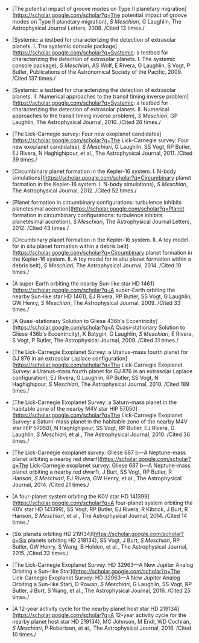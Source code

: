 * [The potential impact of groove modes on Type II planetary migration](https://scholar.google.com/scholar?q=The potential impact of groove modes on Type II planetary migration), *S Meschiari*, G Laughlin, The Astrophysical Journal Letters, 2008.
/Cited 13 times./

* [Systemic: a testbed for characterizing the detection of extrasolar planets. I. The systemic console package](https://scholar.google.com/scholar?q=Systemic: a testbed for characterizing the detection of extrasolar planets. I. The systemic console package), *S Meschiari*, AS Wolf, E Rivera, G Laughlin, S Vogt, P Butler, Publications of the Astronomical Society of the Pacific, 2009.
/Cited 137 times./

* [Systemic: a testbed for characterizing the detection of extrasolar planets. II. Numerical approaches to the transit timing inverse problem](https://scholar.google.com/scholar?q=Systemic: a testbed for characterizing the detection of extrasolar planets. II. Numerical approaches to the transit timing inverse problem), *S Meschiari*, GP Laughlin, The Astrophysical Journal, 2010.
/Cited 26 times./

* [The Lick-Carnegie survey: Four new exoplanet candidates](https://scholar.google.com/scholar?q=The Lick-Carnegie survey: Four new exoplanet candidates), *S Meschiari*, G Laughlin, SS Vogt, RP Butler, EJ Rivera, N Haghighipour,  et al., The Astrophysical Journal, 2011.
/Cited 39 times./

* [Circumbinary planet formation in the Kepler-16 system. I. N-body simulations](https://scholar.google.com/scholar?q=Circumbinary planet formation in the Kepler-16 system. I. N-body simulations), *S Meschiari*, The Astrophysical Journal, 2012.
/Cited 52 times./

* [Planet formation in circumbinary configurations: turbulence inhibits planetesimal accretion](https://scholar.google.com/scholar?q=Planet formation in circumbinary configurations: turbulence inhibits planetesimal accretion), *S Meschiari*, The Astrophysical Journal Letters, 2012.
/Cited 43 times./

* [Circumbinary planet formation in the Kepler-16 system. II. A toy model for in situ planet formation within a debris belt](https://scholar.google.com/scholar?q=Circumbinary planet formation in the Kepler-16 system. II. A toy model for in situ planet formation within a debris belt), *S Meschiari*, The Astrophysical Journal, 2014.
/Cited 19 times./

* [A super-Earth orbiting the nearby Sun-like star HD 1461](https://scholar.google.com/scholar?q=A super-Earth orbiting the nearby Sun-like star HD 1461), EJ Rivera, RP Butler, SS Vogt, G Laughlin, GW Henry, *S Meschiari*, The Astrophysical Journal, 2009.
/Cited 33 times./

* [A Quasi-stationary Solution to Gliese 436b's Eccentricity](https://scholar.google.com/scholar?q=A Quasi-stationary Solution to Gliese 436b's Eccentricity), K Batygin, G Laughlin, *S Meschiari*, E Rivera, S Vogt, P Butler, The Astrophysical Journal, 2009.
/Cited 31 times./

* [The Lick-Carnegie Exoplanet Survey: a Uranus-mass fourth planet for GJ 876 in an extrasolar Laplace configuration](https://scholar.google.com/scholar?q=The Lick-Carnegie Exoplanet Survey: a Uranus-mass fourth planet for GJ 876 in an extrasolar Laplace configuration), EJ Rivera, G Laughlin, RP Butler, SS Vogt, N Haghighipour, *S Meschiari*, The Astrophysical Journal, 2010.
/Cited 189 times./

* [The Lick-Carnegie Exoplanet Survey: a Saturn-mass planet in the habitable zone of the nearby M4V star HIP 57050](https://scholar.google.com/scholar?q=The Lick-Carnegie Exoplanet Survey: a Saturn-mass planet in the habitable zone of the nearby M4V star HIP 57050), N Haghighipour, SS Vogt, RP Butler, EJ Rivera, G Laughlin, *S Meschiari*,  et al., The Astrophysical Journal, 2010.
/Cited 36 times./

* [The Lick-Carnegie exoplanet survey: Gliese 687 b—A Neptune-mass planet orbiting a nearby red dwarf](https://scholar.google.com/scholar?q=The Lick-Carnegie exoplanet survey: Gliese 687 b—A Neptune-mass planet orbiting a nearby red dwarf), J Burt, SS Vogt, RP Butler, R Hanson, *S Meschiari*, EJ Rivera, GW Henry,  et al., The Astrophysical Journal, 2014.
/Cited 21 times./

* [A four-planet system orbiting the K0V star HD 141399](https://scholar.google.com/scholar?q=A four-planet system orbiting the K0V star HD 141399), SS Vogt, RP Butler, EJ Rivera, R Kibrick, J Burt, R Hanson, *S Meschiari*,  et al., The Astrophysical Journal, 2014.
/Cited 14 times./

* [Six planets orbiting HD 219134](https://scholar.google.com/scholar?q=Six planets orbiting HD 219134), SS Vogt, J Burt, *S Meschiari*, RP Butler, GW Henry, S Wang, B Holden,  et al., The Astrophysical Journal, 2015.
/Cited 33 times./

* [The Lick-Carnegie Exoplanet Survey: HD 32963—A New Jupiter Analog Orbiting a Sun-like Star](https://scholar.google.com/scholar?q=The Lick-Carnegie Exoplanet Survey: HD 32963—A New Jupiter Analog Orbiting a Sun-like Star), D Rowan, *S Meschiari*, G Laughlin, SS Vogt, RP Butler, J Burt, S Wang,  et al., The Astrophysical Journal, 2016.
/Cited 25 times./

* [A 12-year activity cycle for the nearby planet host star HD 219134](https://scholar.google.com/scholar?q=A 12-year activity cycle for the nearby planet host star HD 219134), MC Johnson, M Endl, WD Cochran, *S Meschiari*, P Robertson,  et al., The Astrophysical Journal, 2016.
/Cited 10 times./

